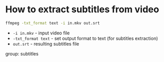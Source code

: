 # How to extract subtitles from video

```bash
ffmpeg -txt_format text -i in.mkv out.srt
```

- `-i in.mkv` - input video file
- `-txt_format text` - set output format to text (for subtitles extraction)
- `out.srt` - resulting subtitles file

group: subtitles


